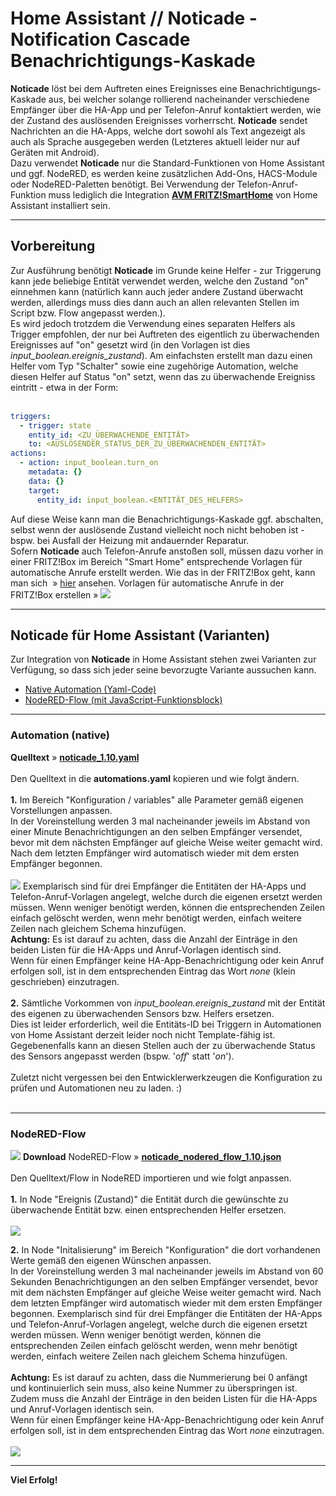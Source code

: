 <h1>Home Assistant // Noticade - Notification Cascade<br />Benachrichtigungs-Kaskade</h1>

<b>Noticade</b> löst bei dem Auftreten eines Ereignisses eine Benachrichtigungs-Kaskade aus, bei welcher solange rollierend nacheinander verschiedene Empfänger über die HA-App und per Telefon-Anruf kontaktiert werden, wie der Zustand des auslösenden Ereignisses vorherrscht.
<b>Noticade</b> sendet Nachrichten an die HA-Apps, welche dort sowohl als Text angezeigt als auch als Sprache ausgegeben werden (Letzteres aktuell leider nur auf Geräten mit Android).<br />
Dazu verwendet <b>Noticade</b> nur die Standard-Funktionen von Home Assistant und ggf. NodeRED, es werden keine zusätzlichen Add-Ons, HACS-Module oder NodeRED-Paletten benötigt. Bei Verwendung der Telefon-Anruf-Funktion muss lediglich die Integration <b><a href="https://www.home-assistant.io/integrations/fritzbox/" target="_blank">AVM FRITZ!SmartHome</a></b> von Home Assistant installiert sein.
<hr>
<h2>Vorbereitung</h2>
Zur Ausführung benötigt <b>Noticade</b> im Grunde keine Helfer - zur Triggerung kann jede beliebige Entität verwendet werden, welche den Zustand "on" einnehmen kann (natürlich kann auch jeder andere Zustand überwacht werden, allerdings muss dies dann auch an allen relevanten Stellen im Script bzw. Flow angepasst werden.).<br />
Es wird jedoch trotzdem die Verwendung eines separaten Helfers als Trigger empfohlen, der nur bei Auftreten des eigentlich zu überwachenden Ereignisses auf "on" gesetzt wird (in den Vorlagen ist dies <i>input_boolean.ereignis_zustand</i>).
Am einfachsten erstellt man dazu einen Helfer vom Typ "Schalter" sowie eine zugehörige Automation, welche diesen Helfer auf Status "on" setzt, wenn das zu überwachende Ereigniss eintritt - etwa in der Form:<br /><br />

```yaml
triggers:
  - trigger: state
    entity_id: <ZU_ÜBERWACHENDE_ENTITÄT>
    to: <AUSLÖSENDER_STATUS_DER_ZU_ÜBERWACHENDEN_ENTITÄT>
actions:
  - action: input_boolean.turn_on
    metadata: {}
    data: {}
    target:
      entity_id: input_boolean.<ENTITÄT_DES_HELFERS>
```

Auf diese Weise kann man die Benachrichtigungs-Kaskade ggf. abschalten, selbst wenn der auslösende Zustand vielleicht noch nicht behoben ist - bspw. bei Ausfall der Heizung mit andauernder Reparatur.<br />
Sofern <b>Noticade</b> auch Telefon-Anrufe anstoßen soll, müssen dazu vorher in einer FRITZ!Box im Bereich "Smart Home" entsprechende Vorlagen für automatische Anrufe erstellt werden. Wie das in der FRITZ!Box geht, kann man sich &nbsp;&raquo;&nbsp;<a href="./fb_smarthome_vorlage_anruf.md" target="_blank">hier</a> ansehen. Vorlagen für automatische Anrufe in der FRITZ!Box erstellen&nbsp;&raquo;&nbsp;<a href="./fb_smarthome_vorlage_anruf.md" target="_blank"><img src="./img/fb_smarthome_vorlage_anruf_erstellen_thumb.png"></a>
<br />
<hr>
<h2>Noticade für Home Assistant (Varianten)</h2>
Zur Integration von <b>Noticade</b> in Home Assistant stehen zwei Varianten zur Verfügung, so dass sich jeder seine bevorzugte Variante aussuchen kann.<br /><ul>
<li><a href="#automation">Native Automation (Yaml-Code)</a></li>
<li><a href="#nodered_flow">NodeRED-Flow (mit JavaScript-Funktionsblock)</a></li>
</ul>

<a id="automation"></a>
<hr>
<h3>Automation (native)</h3>
<b>Quelltext</b>&nbsp;&raquo;&nbsp;<a href="https://github.com/migacode/home-assistant/blob/main/noticade/code/noticade_1.10.yaml"><strong>noticade_1.10.yaml</strong></a><br />
<br />
Den Quelltext in die <b>automations.yaml</b> kopieren und wie folgt ändern.<br /><br />
<b>1.</b> Im Bereich "Konfiguration / variables" alle Parameter gemäß eigenen Vorstellungen anpassen.<br />
In der Voreinstellung werden 3 mal nacheinander jeweils im Abstand von einer Minute Benachrichtigungen an den selben Empfänger versendet, bevor mit dem nächsten Empfänger auf gleiche Weise weiter gemacht wird. Nach dem letzten Empfänger wird automatisch wieder mit dem ersten Empfänger begonnen.<br /><br />
<img src="./img/noticade_img_yaml_config.png">
Exemplarisch sind für drei Empfänger die Entitäten der HA-Apps und Telefon-Anruf-Vorlagen angelegt, welche durch die eigenen ersetzt werden müssen. Wenn weniger benötigt werden, können die entsprechenden Zeilen einfach gelöscht werden, wenn mehr benötigt werden, einfach weitere Zeilen nach gleichem Schema hinzufügen.<br />
<b>Achtung:</b> Es ist darauf zu achten, dass die Anzahl der Einträge in den beiden Listen für die HA-Apps und Anruf-Vorlagen identisch sind.<br />
Wenn für einen Empfänger keine HA-App-Benachrichtigung oder kein Anruf erfolgen soll, ist in dem entsprechenden Eintrag das Wort <i>none</i> (klein geschrieben) einzutragen.<br /><br />
<b>2.</b> Sämtliche Vorkommen von <i>input_boolean.ereignis_zustand</i> mit der Entität des eigenen zu überwachenden Sensors bzw. Helfers ersetzen.<br />
Dies ist leider erforderlich, weil die Entitäts-ID bei Triggern in Automationen von Home Assistant derzeit leider noch nicht Template-fähig ist.<br />
Gegebenenfalls kann an diesen Stellen auch der zu überwachende Status des Sensors angepasst werden (bspw. '<i>off</i>' statt '<i>on</i>').<br /><br />
Zuletzt nicht vergessen bei den Entwicklerwerkzeugen die Konfiguration zu prüfen und Automationen neu zu laden. :)<br /><br />

<a id="nodered_flow"></a>
<hr>
<h3>NodeRED-Flow</h3>
<img src="./img/noticade_img_nodered_flow.png">
<b>Download</b> NodeRED-Flow&nbsp;&raquo;&nbsp;<a href="https://github.com/migacode/home-assistant/blob/main/noticade/code/noticade_nodered_flow_1.10.json"><strong>noticade_nodered_flow_1.10.json</strong></a><br />
<br />
Den Quelltext/Flow in NodeRED importieren und wie folgt anpassen.<br />
<br />
<b>1.</b> In Node "Ereignis (Zustand)" die Entität durch die gewünschte zu überwachende Entität bzw. einen entsprechenden Helfer ersetzen.<br /><br />
<img src="./img/noticade_img_node_1_trigger.png">
<br />

<b>2.</b> In Node "Initalisierung" im Bereich "Konfiguration" die dort vorhandenen Werte gemäß den eigenen Wünschen anpassen.<br />
In der Voreinstellung werden 3 mal nacheinander jeweils im Abstand von 60 Sekunden Benachrichtigungen an den selben Empfänger versendet, bevor mit dem nächsten Empfänger auf gleiche Weise weiter gemacht wird. Nach dem letzten Empfänger wird automatisch wieder mit dem ersten Empfänger begonnen.
Exemplarisch sind für drei Empfänger die Entitäten der HA-Apps und Telefon-Anruf-Vorlagen angelegt, welche durch die eigenen ersetzt werden müssen. Wenn weniger benötigt werden, können die entsprechenden Zeilen einfach gelöscht werden, wenn mehr benötigt werden, einfach weitere Zeilen nach gleichem Schema hinzufügen.<br />
<br />
<b>Achtung:</b> Es ist darauf zu achten, dass die Nummerierung bei 0 anfängt und kontinuierlich sein muss, also keine Nummer zu überspringen ist.<br />
Zudem muss die Anzahl der Einträge in den beiden Listen für die HA-Apps und Anruf-Vorlagen identisch sein.<br />
Wenn für einen Empfänger keine HA-App-Benachrichtigung oder kein Anruf erfolgen soll, ist in dem entsprechenden Eintrag das Wort <i>none</i> einzutragen.<br />
<br />
<img src="./img/noticade_img_node_2_initialisierung.png">
<br />
<hr>
<b>Viel Erfolg!</b>
